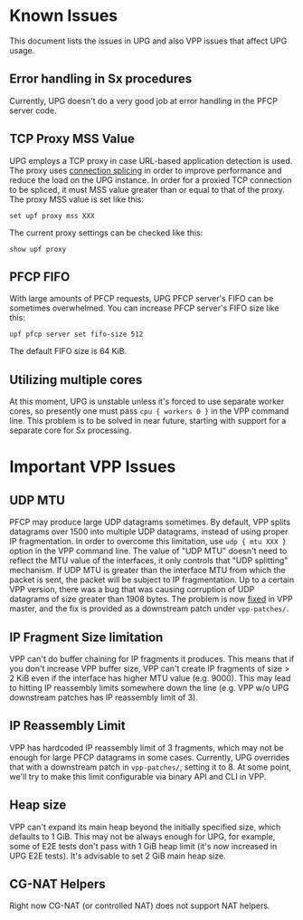 Known Issues
============

This document lists the issues in UPG and also VPP issues that affect UPG usage.

Error handling in Sx procedures
-------------------------------

Currently, UPG doesn't do a very good job at error handling in the
PFCP server code.

TCP Proxy MSS Value
-----------------------

UPG employs a TCP proxy in case URL-based application detection is
used. The proxy uses [connection splicing][SPLICE] in order to improve
performance and reduce the load on the UPG instance. In order for a
proxied TCP connection to be spliced, it must MSS value greater than
or equal to that of the proxy. The proxy MSS value is set like this:
```
set upf proxy mss XXX
```
The current proxy settings can be checked like this:
```
show upf proxy
```

PFCP FIFO
---------

With large amounts of PFCP requests, UPG PFCP server's FIFO can be
sometimes overwhelmed. You can increase PFCP server's FIFO size like
this:
```
upf pfcp server set fifo-size 512
```
The default FIFO size is 64 KiB.

Utilizing multiple cores
------------------------

At this moment, UPG is unstable unless it's forced to use separate
worker cores, so presently one must pass `cpu { workers 0 }` in the
VPP command line. This problem is to be solved in near future,
starting with support for a separate core for Sx processing.

Important VPP Issues
====================

UDP MTU
-------

PFCP may produce large UDP datagrams sometimes. By default, VPP splits
datagrams over 1500 into multiple UDP datagrams, instead of using
proper IP fragmentation. In order to overcome this limitation, use
`udp { mtu XXX }` option in the VPP command line. The value of
"UDP MTU" doesn't need to reflect the MTU value of the interfaces, it
only controls that "UDP splitting" mechanism. If UDP MTU is greater
than the interface MTU from which the packet is sent, the packet will
be subject to IP fragmentation. Up to a certain VPP version, there was
a bug that was causing corruption of UDP datagrams of size greater
than 1908 bytes. The problem is now [fixed][UDPFIX] in VPP master, and
the fix is provided as a downstream patch under `vpp-patches/`.
   
IP Fragment Size limitation
---------------------------

VPP can't do buffer chaining for IP fragments it produces. This means
that if you don't increase VPP buffer size, VPP can't create IP
fragments of size > 2 KiB even if the interface has higher MTU value
(e.g. 9000). This may lead to hitting IP reassembly limits somewhere
down the line (e.g. VPP w/o UPG downstream patches has IP reassembly
limit of 3).

IP Reassembly Limit
-------------------

VPP has hardcoded IP reassembly limit of 3 fragments, which may not be
enough for large PFCP datagrams in some cases. Currently, UPG
overrides that with a downstream patch in `vpp-patches/`, setting it
to 8. At some point, we'll try to make this limit configurable via
binary API and CLI in VPP.

Heap size
---------

VPP can't expand its main heap beyond the initially specified size,
which defaults to 1 GiB. This may not be always enough for UPG, for
example, some of E2E tests don't pass with 1 GiB heap limit (it's now
increased in UPG E2E tests). It's advisable to set 2 GiB main heap
size.

CG-NAT Helpers
-------------------

Right now CG-NAT (or controlled NAT) does not support NAT helpers.

[SPLICE]: http://www.cs.kent.edu/~javed/DL/web/p146-spatscheck.pdf
[UDPFIX]: https://gerrit.fd.io/r/c/vpp/+/31647
